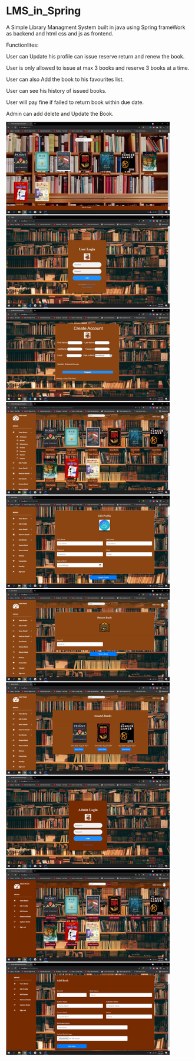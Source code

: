 # LMS_in_Spring
A Simple Library Managment System built in java using Spring frameWork as backend and html css and js as frontend.

Functionlites:

User can Update his profile can issue reserve return and renew the book.

User is only allowed to issue at max 3 books and reserve 3 books at a time.

User can also Add the book to his favourites list.

User can see his history of issued books.

User will pay fine if failed to return book within due date.

Admin can add delete and Update the Book.

<img src="ss/s6.png" height="250">
<img src="ss/s7.png" height="250"> 
<img src="ss/s8.png" height="250"> 
<img src="ss/s9.png" height="250"> 
<img src="ss/s10.png" height="250">
<img src="ss/s1.png" height="250"> 
<img src="ss/s2.png" height="250"> 
<img src="ss/s3.png" height="250"> 
<img src="ss/s4.png" height="250">
<img src="ss/s5.png" height="250">
